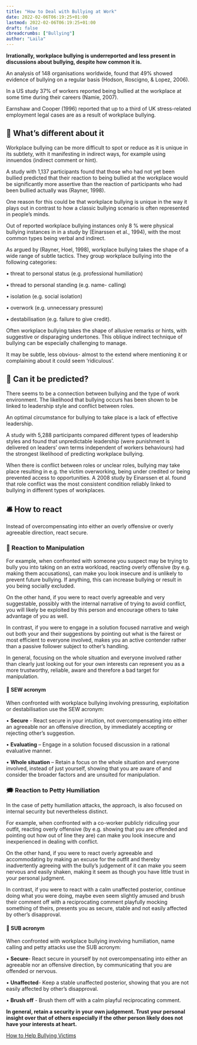 ```yaml
---
title: "How to Deal with Bullying at Work"
date: 2022-02-06T06:19:25+01:00
lastmod: 2022-02-06T06:19:25+01:00
draft: false
cbreadcrumbs: ["Bullying"]
author: "Laila"
---
```


**Irrationally, workplace bullying is underreported and less present in discussions about bullying, despite how common it is.**

An analysis of 148 organisations worldwide, found that 49% showed evidence of bullying on a regular basis (Hodson, Roscigno, & Lopez, 2006).

In a US study 37% of workers reported being bullied at the workplace at some time during their careers (Namie, 2007).

Earnshaw and Cooper (1996) reported that up to a third of UK stress-related employment legal cases are as a result of workplace bullying.

## :microscope: What’s different about it

Workplace bullying can be more difficult to spot or reduce as it is unique in its subtlety, with it manifesting in indirect ways, for example using innuendos (indirect comment or hint).

A study with 1,137 participants found that those who had not yet been bullied predicted that their reaction to being bullied at the workplace would be significantly more assertive than the reaction of participants who had been bullied actually was (Rayner, 1998).

One reason for this could be that workplace bullying is unique in the way it plays out in contrast to how a classic bullying scenario is often represented in people’s minds.

Out of reported workplace bullying instances only 8 % were physical bullying instances in in a study by (Einarssen et al., 1994), with the most common types being verbal and indirect.

As argued by (Rayner, Hoel, 1998), workplace bullying takes the shape of a wide range of subtle tactics. They group workplace bullying into the following categories:

•	threat to personal status (e.g. professional humiliation)

•	thread to personal standing (e.g. name- calling)

•	 isolation (e.g. social isolation)

•	overwork (e.g. unnecessary pressure) 

•	destabilisation (e.g. failure to give credit).

Often workplace bullying takes the shape of allusive remarks or hints, with suggestive or disparaging undertones. This oblique indirect technique of bullying can be especially challenging to manage.

It may be subtle, less obvious- almost to the extend where mentioning it or complaining about it could seem ‘ridiculous’.

## :satellite: Can it be predicted?

There seems to be a connection between bullying and the type of work environment. The likelihood that bullying occurs has been shown to be linked to leadership style and conflict between roles.

 An optimal circumstance for bullying to take place is a lack of effective leadership.

A study with 5,288 participants compared different types of leadership styles and found that unpredictable leadership (were punishment is delivered on leaders’ own terms independent of workers behaviours) had the strongest likelihood of predicting workplace bullying. 

 When there is conflict between roles or unclear roles, bullying may take place resulting in e.g. the victim overworking, being under credited or being prevented access to opportunities. 
 A 2008 study by Einarssen et al. found that role conflict was the most consistent condition reliably linked to bullying in different types of workplaces.

## :bellhop_bell: How to react

Instead of overcompensating into either an overly offensive or overly agreeable direction, react secure.

### :syringe: Reaction to Manipulation

For example, when confronted with someone you suspect may be trying to bully you into taking on an extra workload, reacting overly offensive (by e.g. making them accusations), can make you look insecure and is unlikely to prevent future bullying. If anything, this can increase bullying or result in you being socially excluded. 

On the other hand, if you were to react overly agreeable and very suggestable, possibly with the internal narrative of trying to avoid conflict, you will likely be exploited by this person and encourage others to take advantage of you as well.

In contrast, if you were to engage in a solution focused narrative and weigh out both your and their suggestions by pointing out what is the fairest or most efficient to everyone involved, makes you an active contender rather than a passive follower subject to other’s handling.

 In general, focusing on the whole situation and everyone involved rather than clearly just looking out for your own interests can represent you as a more trustworthy, reliable, aware and therefore a bad target for manipulation.

 #### :scroll: SEW acronym

When confronted with workplace bullying involving pressuring, exploitation or destabilisation use the SEW acronym:

•	**Secure** - React secure in your intuition, not overcompensating into either an agreeable nor an offensive direction, by immediately accepting or rejecting other’s suggestion.

•	**Evaluating** – Engage in a solution focused discussion in a rational evaluative manner.


•	**Whole situation** – Retain a focus on the whole situation and everyone involved, instead of just yourself, showing that you are aware of and consider the broader factors and are unsuited for manipulation.


### :right_anger_bubble: Reaction to Petty Humiliation

In the case of petty humiliation attacks, the approach, is also focused on internal security but nevertheless distinct. 

For example, when confronted with a co-worker publicly ridiculing your outfit, reacting overly offensive (by e.g. showing that you are offended and pointing out how out of line they are) can make you look insecure and inexperienced in dealing with conflict.

On the other hand, if you were to react overly agreeable and accommodating by making an excuse for the outfit and thereby inadvertently agreeing with the bully’s judgement of it can make you seem nervous and easily shaken, making it seem as though you have little trust in your personal judgment.

In contrast, if you were to react with a calm unaffected posterior, continue doing what you were doing, maybe even seem slightly amused and brush their comment off with a reciprocating comment playfully mocking something of theirs, presents you as secure, stable and not easily affected by other’s disapproval.

#### :scroll: SUB acronym

When confronted with workplace bullying involving humiliation, name calling and petty attacks use the SUB acronym:

•	**Secure**- React secure in yourself by not overcompensating into either an agreeable nor an offensive direction, by communicating that you are offended or nervous. 

•	**Unaffected**- Keep a stable unaffected posterior, showing that you are not easily affected by other’s disapproval.


•	**Brush off** - Brush them off with a calm playful reciprocating comment.


**In general, retain a security in your own judgement. Trust your personal insight over that of others especially if the other person likely does not have your interests at heart.**


[How to Help Bullying Victims](/how-to-help-bullying-victims/)


